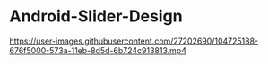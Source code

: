 # Android-Slider-Design

https://user-images.githubusercontent.com/27202690/104725188-676f5000-573a-11eb-8d5d-6b724c913813.mp4

